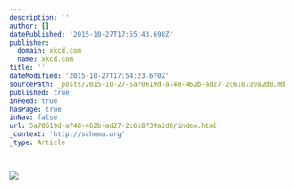 ```yaml
---
description: ''
author: []
datePublished: '2015-10-27T17:55:43.698Z'
publisher:
  domain: xkcd.com
  name: xkcd.com
title: ''
dateModified: '2015-10-27T17:54:23.670Z'
sourcePath: _posts/2015-10-27-5a70619d-a748-462b-ad27-2c618739a2d0.md
published: true
inFeed: true
hasPage: true
inNav: false
url: 5a70619d-a748-462b-ad27-2c618739a2d0/index.html
_context: 'http://schema.org'
_type: Article

---
```

![](http://imgs.xkcd.com/comics/troubleshooting_2x.png)